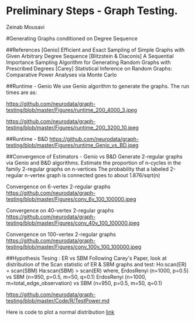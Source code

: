 # Preliminary Steps - Graph Testing.
Zeinab Mousavi  




#Generating Graphs conditioned on Degree Sequence

##References
[Genio] Efficient and Exact Sampling of Simple Graphs with Given Arbitrary Degree Sequence
[Blitzstein & Diaconis] A Sequential Importance Sampling Algorithm for Generating Random Graphs with Prescribed Degrees 
[Carey] Statistical Inference on Random Graphs: Comparative Power Analyses via Monte Carlo

##Runtime - Genio
We use Genio algorithm to generate the graphs. The run times are as:

https://github.com/neurodata/graph-testing/blob/master/Figures/runtime_200_4000_3.jpeg

https://github.com/neurodata/graph-testing/blob/master/Figures/runtime_200_3200_10.jpeg

##Runtime - B&D
https://github.com/neurodata/graph-testing/blob/master/Figures/runtime_Genio_vs_BD.jpeg

##Convergence of Estimators - Genio vs B&D
Generate 2-regular graphs via Genio and B&D algorithms. 
Estimate the proportion of n-cycles in the family 2-regular graphs on n-vertices
The probability that a labeled 2-regular n-vertex graph is connected goes to about 1.876/sqrt(n)

Convergence on 6-vertex 2-regular graphs
https://github.com/neurodata/graph-testing/blob/master/Figures/conv_6v_100_100000.jpeg

Convergence on 40-vertex 2-regular graphs
https://github.com/neurodata/graph-testing/blob/master/Figures/conv_40v_100_100000.jpeg

Convergence on 100-vertex 2-regular graphs
https://github.com/neurodata/graph-testing/blob/master/Figures/conv_100v_100_100000.jpeg

##Hypothesis Tesing : ER vs SBM
Following Carey's Paper, look at distribution of the Scan statistic of ER & SBM graphs and test:
Ho:scan(ER) = scan(SBM) 
Ha:scan(SBM) > scan(ER) 
where,
ErdosRenyi (n=1000, p=0.5) vs SBM (n=950, p=0.5, m=50, q=0.1)
ErdosRenyi (n=1000, m=total_edge_observation) vs SBM (n=950, p=0.5, m=50, q=0.1)

https://github.com/neurodata/graph-testing/blob/master/Code/R/TestPower.md
 



Here is code to plot a normal distribution 
[link](www.google.com)






